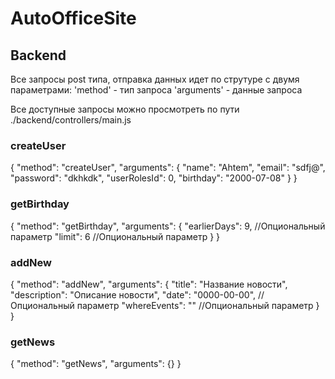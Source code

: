 # AutoOfficeSite

## Backend
Все запросы post типа, отправка данных идет по струтуре с двумя параметрами:
'method' - тип запроса
'arguments' - данные запроса

Все доступные запросы можно просмотреть по пути ./backend/controllers/main.js

 ### createUser
 {
    "method": "createUser",
    "arguments": {
        "name": "Ahtem",
        "email": "sdfj@",
        "password": "dkhkdk",
        "userRolesId": 0,
        "birthday": "2000-07-08"
    }
}

### getBirthday
{
    "method": "getBirthday",
    "arguments": {
        "earlierDays": 9,       //Опциональный параметр
        "limit": 6              //Опциональный параметр
    }
}

### addNew
{
    "method": "addNew",
    "arguments": {
        "title": "Название новости",
        "description": "Описание новости",
        "date": "0000-00-00",   //Опциональный параметр
        "whereEvents": ""       //Опциональный параметр
    }
}

### getNews
{
    "method": "getNews",
    "arguments": {}
}